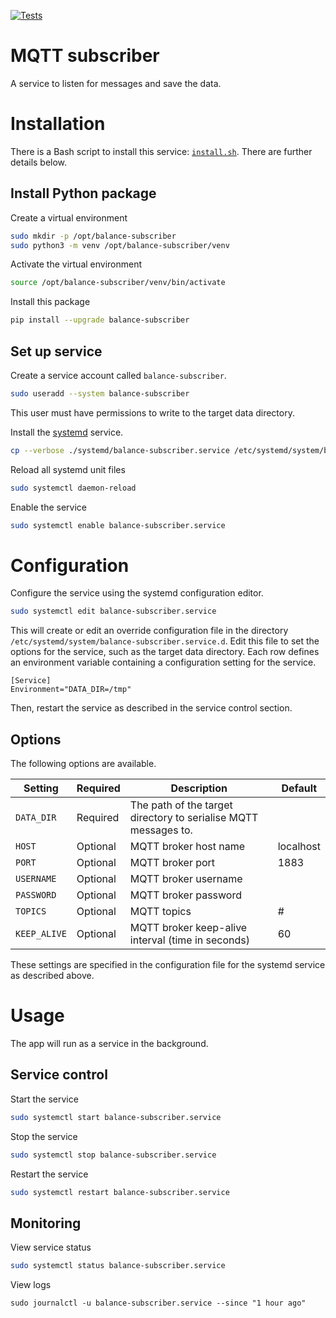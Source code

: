 [![Tests](https://github.com/IoT-balance-project/balance-mqtt-subscriber/actions/workflows/test.yaml/badge.svg)](https://github.com/IoT-balance-project/balance-mqtt-subscriber/actions/workflows/test.yaml)

# MQTT subscriber

A service to listen for messages and save the data.

# Installation

There is a Bash script to install this service: [`install.sh`](install.sh).
There are further details below.

## Install Python package

Create a virtual environment

```bash
sudo mkdir -p /opt/balance-subscriber
sudo python3 -m venv /opt/balance-subscriber/venv
```

Activate the virtual environment

```bash
source /opt/balance-subscriber/venv/bin/activate
```

Install this package

```bash
pip install --upgrade balance-subscriber
```

## Set up service

Create a service account called `balance-subscriber`.

```bash
sudo useradd --system balance-subscriber
```

This user must have permissions to write to the target data directory.

Install the [systemd](https://systemd.io/) service.

```bash
cp --verbose ./systemd/balance-subscriber.service /etc/systemd/system/balance-subscriber.service
```

Reload all systemd unit files

```bash
sudo systemctl daemon-reload
```

Enable the service

```bash
sudo systemctl enable balance-subscriber.service
```

# Configuration

Configure the service using the systemd configuration editor.

```bash
sudo systemctl edit balance-subscriber.service
```

This will create or edit an override configuration file in the directory `/etc/systemd/system/balance-subscriber.service.d`.
Edit this file to set the options for the service, such as the target data directory. Each row defines an environment variable containing a configuration setting for the service.

```unit file (systemd)
[Service]
Environment="DATA_DIR=/tmp"
```

Then, restart the service as described in the service control section.

## Options

The following options are available.

| Setting      | Required | Description                                                     | Default   |
|--------------| -------- |-----------------------------------------------------------------|-----------|
| `DATA_DIR`   | Required | The path of the target directory to serialise MQTT messages to. |           |
| `HOST`       | Optional | MQTT broker host name                                           | localhost |
| `PORT`       | Optional | MQTT broker port                                                | 1883      |
| `USERNAME`   | Optional | MQTT broker username                                            |           |
| `PASSWORD`   | Optional | MQTT broker password                                            |           |
| `TOPICS`     | Optional | MQTT topics                                                     | #         |
| `KEEP_ALIVE` | Optional | MQTT broker keep-alive interval (time in seconds)               | 60        |

These settings are specified in the configuration file for the systemd service as described above.

# Usage

The app will run as a service in the background.

## Service control

Start the service

```bash
sudo systemctl start balance-subscriber.service
```

Stop the service

```bash
sudo systemctl stop balance-subscriber.service
```

Restart the service

```bash
sudo systemctl restart balance-subscriber.service
```

## Monitoring

View service status

```bash
sudo systemctl status balance-subscriber.service
```

View logs

```
sudo journalctl -u balance-subscriber.service --since "1 hour ago"
```
